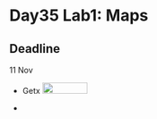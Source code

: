 # Day35 Lab1: Maps


## Deadline
11 Nov
- Getx <img src="https://user-images.githubusercontent.com/91421012/208854337-bda05764-dcf6-4201-ae1c-4c9e6f455c07.jpg" width="80" height="20">

- 

